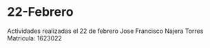 # 22-Febrero
Actividades realizadas el 22 de febrero
Jose Francisco Najera Torres Matricula: 1623022
